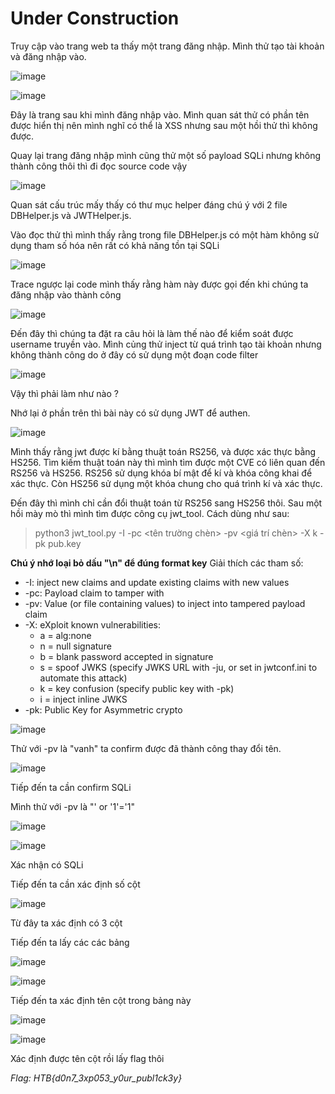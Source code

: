 # Under Construction
Truy cập vào trang web ta thấy một trang đăng nhập. Mình thử tạo tài khoản và đăng nhập vào.

![image](https://github.com/user-attachments/assets/95790394-0087-4120-a921-8099e6fecc92)

![image](https://github.com/user-attachments/assets/e1c25ff6-3508-49f9-a26f-51f9de8e7141)

Đây là trang sau khi mình đăng nhập vào. Mình quan sát thử có phần tên được hiển thị nên mình nghĩ có thể là XSS nhưng sau một hồi thử thì không được.

Quay lại trang đăng nhập mình cũng thử một số payload SQLi nhưng không thành công thôi thì đi đọc source code vậy

![image](https://github.com/user-attachments/assets/6a9f7985-1d6d-4a88-b8f0-8cdef702f9c3)

Quan sát cấu trúc mấy thấy có thư mục helper đáng chú ý với 2 file DBHelper.js và JWTHelper.js.

Vào đọc thử thì mình thấy rằng trong file DBHelper.js có một hàm không sử dụng tham số hóa nên rất có khả năng tồn tại SQLi

![image](https://github.com/user-attachments/assets/98507ecd-03f6-4e48-8194-2ca1026aff0a)

Trace ngược lại code mình thấy rằng hàm này được gọi đến khi chúng ta đăng nhập vào thành công

![image](https://github.com/user-attachments/assets/8225e812-fb46-44e4-b2b5-cbbe4a91888c)

Đến đây thì chúng ta đặt ra câu hỏi là làm thế nào để kiểm soát được username truyền vào. Mình củng thử inject từ quá trình tạo tài khoản nhưng không thành công do ở đây có sử dụng một đoạn code filter

![image](https://github.com/user-attachments/assets/7d838274-a75f-4237-841e-2ecb84cb3876)

Vậy thì phải làm như nào ?

Nhớ lại ở phần trên thì bài này có sử dụng JWT để authen.

![image](https://github.com/user-attachments/assets/0e70c8c3-771f-4758-a821-20cca0640bcb)

Mình thấy rằng jwt được kí bằng thuật toán RS256, và được xác thực bằng HS256. Tìm kiếm thuật toán này thì mình tìm được một CVE có liên quan đến RS256 và HS256. RS256 sử dụng khóa bí mật để kí và khóa công khai để xác thực. Còn HS256 sử dụng một khóa chung cho quá trình kí và xác thực.

Đến đây thì mình chỉ cần đổi thuật toán từ RS256 sang HS256 thôi. Sau một hồi mày mò thì mình tìm được công cụ jwt_tool. Cách dùng như sau:

> python3 jwt_tool.py <jwt> -I -pc <tên trường chèn> -pv <giá trí chèn> -X k -pk pub.key

**Chú ý nhớ loại bỏ dấu "\n" để đúng format key**
Giải thích các tham số:
* -I: inject new claims and update existing claims with new values
* -pc: Payload claim to tamper with
* -pv: Value (or file containing values) to inject into tampered payload claim
* -X: eXploit known vulnerabilities:
  * a = alg:none
  * n = null signature
  * b = blank password accepted in signature
  * s = spoof JWKS (specify JWKS URL with -ju, or set in jwtconf.ini to automate this attack)
  * k = key confusion (specify public key with -pk)
  * i = inject inline JWKS
* -pk: Public Key for Asymmetric crypto

![image](https://github.com/user-attachments/assets/18ba3bd9-c41e-4ff6-8eaa-12bb3b114c30)

Thử với -pv là "vanh" ta confirm được đã thành công thay đổi tên.

![image](https://github.com/user-attachments/assets/6e973392-3a96-4485-81f5-b22310a6fe4d)

Tiếp đến ta cần confirm SQLi

Mình thử với -pv là "' or '1'='1"

![image](https://github.com/user-attachments/assets/633aabde-ddd8-4761-b259-d54493329d87)

![image](https://github.com/user-attachments/assets/c8088150-1c49-4d5e-8b9a-44d1910ea595)

Xác nhận có SQLi

Tiếp đến ta cần xác định số cột

![image](https://github.com/user-attachments/assets/8c88d632-15d6-43fd-95a7-011724d72ec4)

Từ đây ta xác định có 3 cột

Tiếp đến ta lấy các các bảng

![image](https://github.com/user-attachments/assets/ee03ab1e-e73c-4f11-be3c-0a0d573c5591)

![image](https://github.com/user-attachments/assets/f89f0d92-15a0-42b5-b771-f8ee000ad26b)

Tiếp đến ta xác định tên cột trong bảng này

![image](https://github.com/user-attachments/assets/281486b0-b78b-4f22-8747-44097cdfb6c7)

![image](https://github.com/user-attachments/assets/175e7588-ca66-4e9d-b330-8fd39ad3a7cb)

Xác định được tên cột rồi lấy flag thôi

*Flag: HTB{d0n7_3xp053_y0ur_publ1ck3y}*



















